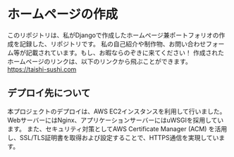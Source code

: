 # ホームページの作成
このリポジトリは、私がDjangoで作成したホームページ兼ポートフォリオの作成を記録した、リポジトリです。
私の自己紹介や制作物、お問い合わせフォーム等が記載されています。もし、お暇ならのぞきに来てください！
作成されたホームページのリンクは、以下のリンクから飛ぶことができます。
https://taishi-sushi.com

## デプロイ先について
本プロジェクトのデプロイは、AWS EC2インスタンスを利用して行いました。
WebサーバーにはNginx、アプリケーションサーバーにはuWSGIを採用しています。
また、セキュリティ対策としてAWS Certificate Manager (ACM) を活用し、SSL/TLS証明書を取得および設定することで、HTTPS通信を実現しています。
